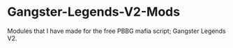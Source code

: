 # Gangster-Legends-V2-Mods

Modules that I have made for the free PBBG mafia script; Gangster Legends V2.
